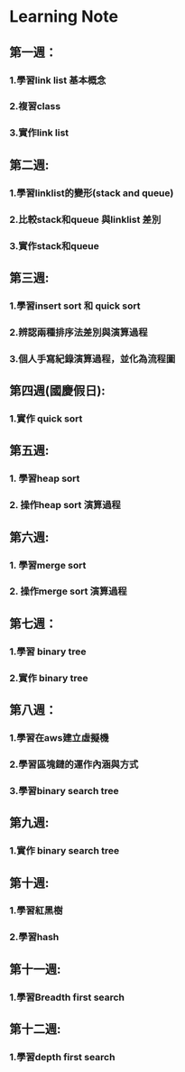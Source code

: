# Learning Note
## 第一週：
###        1.學習link list 基本概念
###        2.複習class
###        3.實作link list
###        
## 第二週:
###        1.學習linklist的變形(stack and queue)
###        2.比較stack和queue 與linklist 差別
###        3.實作stack和queue
## 第三週:
###        1.學習insert sort 和 quick sort
###        2.辨認兩種排序法差別與演算過程
###        3.個人手寫紀錄演算過程，並化為流程圖
## 第四週(國慶假日):
###        1.實作 quick sort
## 第五週:
###        1. 學習heap sort 
###        2. 操作heap sort 演算過程
## 第六週:
###        1. 學習merge sort
###        2. 操作merge sort 演算過程
## 第七週：
###        1.學習 binary tree
###        2.實作 binary tree 
## 第八週：
###        1.學習在aws建立虛擬機
###        2.學習區塊鏈的運作內涵與方式
###        3.學習binary search tree
## 第九週:
###        1.實作 binary search tree
## 第十週:
###        1.學習紅黑樹
###        2.學習hash
## 第十一週:
###        1.學習Breadth first search       
## 第十二週:
###        1.學習depth first search      
